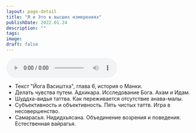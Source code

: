 ```yaml
---
layout: page-detail
title: "Я и Это в высших измерениях"
publishDate: 2022.01.24
description: ""
tags:
image:
draft: false
---
```


<audio title="2022.01.24 - Я и Это в высших измерениях.mp3" src="https://filer-api.advayta.org/v1.0/public/files/73272" controls=""></audio>

* Текст "Йога Васиштха", глава 6, история о Манки.
* Делать чувства путем. Адхикара. Исследование Бога. Ахам и Идам.
* Шуддха-видья таттва. Как переживается отсутствие анава-малы.
* Субъективность и объективность. Пять чистых таттв. Игра в несовершенство.
* Самарасья. Нидидхьясана. Объединение возрения и поведения. Естественная вайрагья.

  
